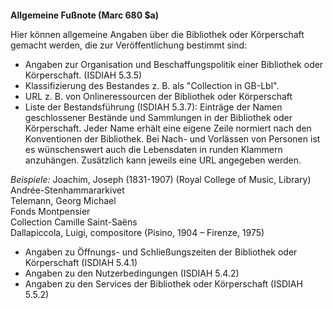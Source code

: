 #### 

**Allgemeine Fußnote&nbsp;(Marc 680 $a)**

Hier können allgemeine Angaben über die Bibliothek oder Körperschaft gemacht werden, die zur Veröffentlichung bestimmt sind:

- Angaben zur Organisation und Beschaffungspolitik einer Bibliothek oder Körperschaft.&nbsp;(ISDIAH 5.3.5)
- Klassifizierung des Bestandes z. B. als "Collection in GB-Lbl".  
- URL z. B. von Onlineressourcen der Bibliothek oder Körperschaft
- Liste der Bestandsführung&nbsp;(ISDIAH 5.3.7):&nbsp;Einträge der Namen geschlossener Bestände und Sammlungen in der Bibliothek oder Körperschaft. Jeder Name erhält eine eigene Zeile normiert nach den Konventionen der Bibliothek. Bei Nach- und Vorlässen von Personen ist es wünschenswert auch die Lebensdaten in runden Klammern anzuhängen. Zusätzlich kann jeweils eine URL angegeben werden. &nbsp;  
  
_Beispiele:_ Joachim, Joseph (1831-1907)&nbsp;(Royal College of Music, Library)  
Andrée-Stenhammararkivet  
Telemann, Georg Michael  
Fonds Montpensier  
Collection Camille Saint-Saëns  
Dallapiccola, Luigi, compositore (Pisino, 1904 – Firenze, 1975)&nbsp;

- Angaben zu Öffnungs- und Schließungszeiten&nbsp;der Bibliothek oder Körperschaft&nbsp;(ISDIAH 5.4.1)
- Angaben zu den Nutzerbedingungen&nbsp;(ISDIAH 5.4.2)
- Angaben zu den Services der Bibliothek oder Körperschaft&nbsp;(ISDIAH 5.5.2)